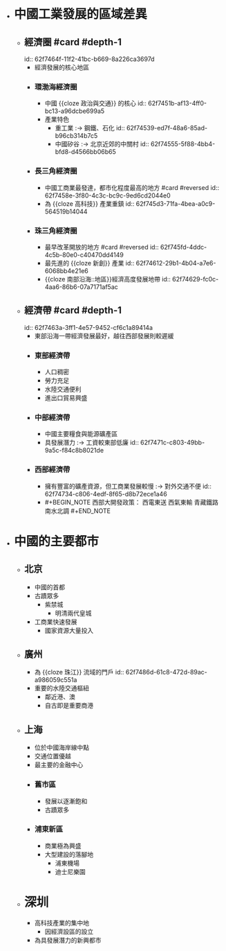- # 中國工業發展的區域差異
	- ## 經濟圈 #card #depth-1
	  id:: 62f7464f-11f2-41bc-b669-8a226ca3697d
		- 經濟發展的核心地區
		- ### 環渤海經濟圈
			- 中國 {{cloze 政治與交通}} 的核心
			  id:: 62f7451b-af13-4ff0-bc13-a96dcbe699a5
			- 產業特色
				- 重工業 :-> 鋼鐵、石化
				  id:: 62f74539-ed7f-48a6-85ad-b96cb314b7c5
				- 中國矽谷 :-> 北京近郊的中關村
				  id:: 62f74555-5f88-4bb4-bfd8-d4566bb06b65
		- ### 長三角經濟圈
			- 中國工商業最發達，都市化程度最高的地方 #card #reversed
			  id:: 62f7458e-3f80-4c3c-bc9c-9ed6cd2044e0
			- 為 {{cloze 高科技}} 產業重鎮
			  id:: 62f745d3-71fa-4bea-a0c9-564519b14044
		- ### 珠三角經濟圈
			- 最早改革開放的地方 #card #reversed
			  id:: 62f745fd-4ddc-4c5b-80e0-c40470dd4149
			- 最先進的 {{cloze 新創}} 產業
			  id:: 62f74612-29b1-4b04-a7e6-6068bb4e21e6
			- {{cloze 南部沿海::地區}}經濟高度發展地帶
			  id:: 62f74629-fc0c-4aa6-86b6-07a7171af5ac
	- ## 經濟帶 #card #depth-1
	  id:: 62f7463a-3ff1-4e57-9452-cf6c1a89414a
		- 東部沿海一帶經濟發展最好，越往西部發展則較遲緩
		- ### 東部經濟帶
			- 人口稠密
			- 勞力充足
			- 水陸交通便利
			- 進出口貿易興盛
		- ### 中部經濟帶
			- 中國主要糧食與能源礦產區
			- 具發展潛力 :-> 工資較東部低廉
			  id:: 62f7471c-c803-49bb-9a5c-f84c8b8021de
		- ### 西部經濟帶
			- 擁有豐富的礦產資源，但工商業發展較慢 :-> 對外交通不便
			  id:: 62f74734-c806-4edf-8f65-d8b72ece1a46
			- #+BEGIN_NOTE
			  西部大開發政策：
			  西電東送
			  西氣東輸
			  青藏鐵路
			  南水北調
			  #+END_NOTE
- # 中國的主要都市
	- ## 北京
		- 中國的首都
		- 古蹟眾多
			- 紫禁城
				- 明清兩代皇城
		- 工商業快速發展
			- 國家資源大量投入
	- ## 廣州
		- 為 {{cloze 珠江}} 流域的門戶
		  id:: 62f7486d-61c8-472d-89ac-a986059c551a
		- 重要的水陸交通樞紐
			- 鄰近港、澳
			- 自古即是重要商港
	- ## 上海
		- 位於中國海岸線中點
		- 交通位置優越
		- 最主要的金融中心
		- ### 舊市區
			- 發展以逐漸飽和
			- 古蹟眾多
		- ### 浦東新區
			- 商業極為興盛
			- 大型建設的落腳地
				- 浦東機場
				- 迪士尼樂園
	- # 深圳
		- 高科技產業的集中地
			- 因經濟設區的設立
		- 為具發展潛力的新興都市
